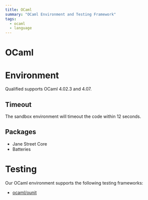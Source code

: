 ```yaml
---
title: OCaml
summary: "OCaml Environment and Testing Framework"
tags:
  - ocaml
  - language
---
```


# OCaml

# Environment

Qualified supports OCaml 4.02.3 and 4.07.

## Timeout

The sandbox environment will timeout the code within 12 seconds.

## Packages

- Jane Street Core
- Batteries

# Testing

Our OCaml environment supports the following testing frameworks:

- [ocaml/ounit](/languages/ocaml/ounit)
